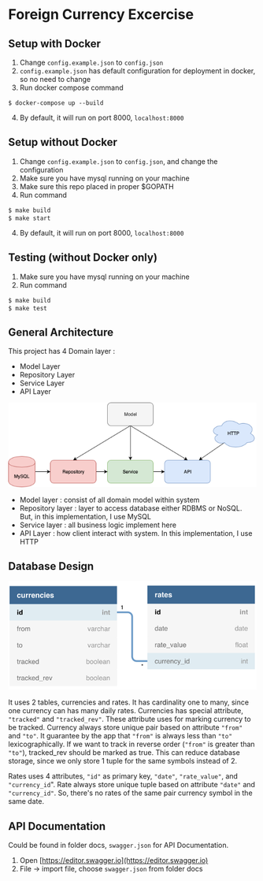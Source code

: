 # Foreign Currency Excercise

## Setup with Docker
1. Change `config.example.json` to `config.json`
2. `config.example.json` has default configuration for deployment in docker, so no need to change
3. Run docker compose command
```
$ docker-compose up --build
```
4. By default, it will run on port 8000, `localhost:8000`

## Setup without Docker
1. Change `config.example.json` to `config.json`, and change the configuration
2. Make sure you have mysql running on your machine
3. Make sure this repo placed in proper $GOPATH
4. Run command
```
$ make build
$ make start
```
4. By default, it will run on port 8000, `localhost:8000`

## Testing (without Docker only)
1. Make sure you have mysql running on your machine
2. Run command
```
$ make build
$ make test
```

## General Architecture
This project has 4 Domain layer :

- Model Layer
- Repository Layer
- Service Layer
- API Layer

<div style="text-align:center"><img src ="docs/img/architecture.png" /></div>

- Model layer : consist of all domain model within system
- Repository layer : layer to access database either RDBMS or NoSQL. But, in this implementation, I use MySQL
- Service layer : all business logic implement here
- API Layer : how client interact with system. In this implementation, I use HTTP

## Database Design

<div style="text-align:center"><img src ="docs/img/db.png" /></div>

It uses 2 tables, currencies and rates. It has cardinality one to many, since one currency can has many daily rates.
Currencies has special attribute, `"tracked"` and `"tracked_rev"`. These attribute uses for marking currency to be tracked. Currency always store unique pair based on attribute `"from"` and `"to"`. It guarantee by the app that `"from"` is always less than `"to"` lexicographically. If we want to track in reverse order (`"from"` is greater than `"to"`), tracked_rev should be marked as true. This can reduce database storage, since we only store 1 tuple for the same symbols instead of 2.

Rates uses 4 attributes, `"id"` as primary key, `"date"`, `"rate_value"`, and `"currency_id`". Rate always store unique tuple based on attribute `"date"` and `"currency_id"`. So, there's no rates of the same pair currency symbol in the same date.

## API Documentation

Could be found in folder docs, `swagger.json` for API Documentation.
1. Open [https://editor.swagger.io](https://editor.swagger.io)
2. File -> import file, choose `swagger.json` from folder docs
